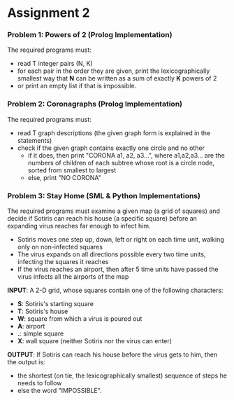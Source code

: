 
# Assignment 2

### Problem 1: Powers of 2 (Prolog Implementation)
The required programs must:

- read T integer pairs (N, K)
- for each pair in the order they are given, print the lexicographically smallest way that **N** can be written as a sum of exactly **K** powers of 2
- or print an empty list if that is impossible.

### Problem 2: Coronagraphs (Prolog Implementation)
The required programs must:

- read T graph descriptions (the given graph form is explained in the statements)
- check if the given graph contains exactly one circle and no other
  - if it does, then print "CORONA a1, a2, a3...", where a1,a2,a3... are the numbers of children of each subtree whose root is a circle node, sorted from smallest to largest
  - else, print "NO CORONA"

### Problem 3: Stay Home (SML & Python Implementations)
The required programs must examine a given map (a grid of squares) and decide if Sotiris can reach his house (a specific square) before an expanding virus reaches far enough to infect him.
- Sotiris moves one step up, down, left or right on each time unit, walking only on non-infected squares
- The virus expands on all directions possible every two time units, infecting the squares it reaches
- If the virus reaches an airport, then after 5 time units have passed the virus infects all the airports of the map


**INPUT**:
A 2-D grid, whose squares contain one of the following characters:
 - **S**: Sotiris's starting square
 - **T**: Sotiris's house
 - **W**: square from which a virus is poured out
 - **A**: airport
 - **.**: simple square
 - **X**: wall square (neither Sotiris nor the virus can enter)
 
 **OUTPUT**:
 If Sotiris can reach his house before the virus gets to him, then the output is:
 - the shortest (on tie, the lexicographically smallest) sequence of steps he needs to follow
 - else the word "IMPOSSIBLE".
